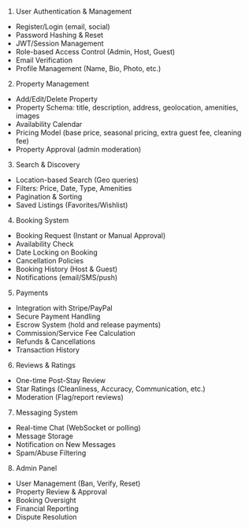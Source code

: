 

1. User Authentication & Management
- Register/Login (email, social)
- Password Hashing & Reset
- JWT/Session Management
- Role-based Access Control (Admin, Host, Guest)
- Email Verification
- Profile Management (Name, Bio, Photo, etc.)

2. Property Management
- Add/Edit/Delete Property
- Property Schema: title, description, address, geolocation, amenities, images
- Availability Calendar
- Pricing Model (base price, seasonal pricing, extra guest fee, cleaning fee)
- Property Approval (admin moderation)

3. Search & Discovery
- Location-based Search (Geo queries)
- Filters: Price, Date, Type, Amenities
- Pagination & Sorting
- Saved Listings (Favorites/Wishlist)

4. Booking System
- Booking Request (Instant or Manual Approval)
- Availability Check
- Date Locking on Booking
- Cancellation Policies
- Booking History (Host & Guest)
- Notifications (email/SMS/push)

5. Payments
- Integration with Stripe/PayPal
- Secure Payment Handling
- Escrow System (hold and release payments)
- Commission/Service Fee Calculation
- Refunds & Cancellations
- Transaction History

6. Reviews & Ratings
- One-time Post-Stay Review
- Star Ratings (Cleanliness, Accuracy, Communication, etc.)
- Moderation (Flag/report reviews)

7. Messaging System
- Real-time Chat (WebSocket or polling)
- Message Storage
- Notification on New Messages
- Spam/Abuse Filtering


8. Admin Panel
- User Management (Ban, Verify, Reset)
- Property Review & Approval
- Booking Oversight
- Financial Reporting
- Dispute Resolution


